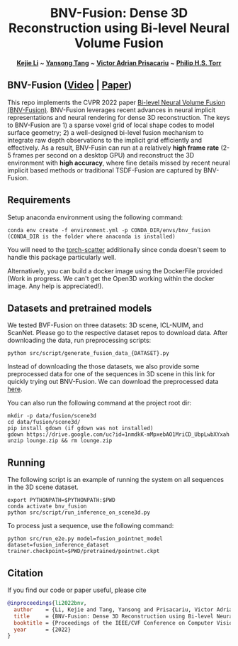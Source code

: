 <p align="center">

  <h1 align="center">BNV-Fusion: Dense 3D Reconstruction using Bi-level Neural Volume Fusion</h1>
  <p align="center">
    <a href="https://likojack.github.io/kejieli/#/home"><strong>Kejie Li</strong></a>
    ~
    <a href="https://andytang15.github.io/"><strong>Yansong Tang</strong></a>
    ~
    <a href="https://www.robots.ox.ac.uk/~victor/"><strong>Victor Adrian Prisacariu</strong></a>
    ~
    <a href="https://torrvision.com/"><strong>Philip H.S. Torr</strong></a>
  </p>
</p>

## BNV-Fusion ([Video](https://www.youtube.com/watch?v=ptx5vtQ9SvM) | [Paper](https://arxiv.org/pdf/2204.01139.pdf))

This repo implements the CVPR 2022 paper [Bi-level Neural Volume Fusion (BNV-Fusion)](https://arxiv.org/abs/2204.01139). BNV-Fusion leverages recent advances in neural implicit representations and neural rendering for dense 3D reconstruction. The keys to BNV-Fusion are 1) a sparse voxel grid of local shape codes to model surface geometry; 2) a well-designed bi-level fusion mechanism to integrate raw depth observations to the implicit grid efficiently and effectively. As a result, BNV-Fusin can run at a relatively **high frame rate** (2-5 frames per second on a desktop GPU) and reconstruct the 3D environment with **high accuracy**, where fine details missed by recent neural implicit based methods or traditional TSDF-Fusion are captured by BNV-Fusion.

## Requirements

Setup anaconda environment using the following command:

`
conda env create -f environment.yml -p CONDA_DIR/envs/bnv_fusion (CONDA_DIR is the folder where anaconda is installed)
`

You will need to the [torch-scatter](https://github.com/rusty1s/pytorch_scatter) additionally since conda doesn't seem to handle this package particularly well.


Alternatively, you can build a docker image using the DockerFile provided (Work in progress. We can't get the Open3D working within the docker image. Any help is appreciated!).


## Datasets and pretrained models
We tested BVF-Fusion on three datasets: 3D scene, ICL-NUIM, and ScanNet. Please go to the respective dataset repos to download data.
After downloading the data, run preprocessing scripts: 
```
python src/script/generate_fusion_data_{DATASET}.py
```

Instead of downloading the those datasets, we also provide some preprocessed data for one of the sequences in 3D scene in this link for quickly trying out BNV-Fusion. We can download the preprocessed data [here](https://drive.google.com/file/d/1nmdkK-mMpxebAO1MriCD_UbpLwbXYxah/view?usp=sharing).

You can also run the following command at the project root dir:
```
mkdir -p data/fusion/scene3d
cd data/fusion/scene3d/
pip install gdown (if gdown was not installed)
gdown https://drive.google.com/uc?id=1nmdkK-mMpxebAO1MriCD_UbpLwbXYxah
unzip lounge.zip && rm lounge.zip
```


## Running
The following script is an example of running the system on all sequences in the 3D scene dataset.
```
export PYTHONPATH=$PYTHONPATH:$PWD
conda activate bnv_fusion
python src/script/run_inference_on_scene3d.py
```

To process just a sequence, use the following command:
```
python src/run_e2e.py model=fusion_pointnet_model dataset=fusion_inference_dataset trainer.checkpoint=$PWD/pretrained/pointnet.ckpt
```

## Citation
If you find our code or paper useful, please cite
```bibtex
@inproceedings{li2022bnv,
  author    = {Li, Kejie and Tang, Yansong and Prisacariu, Victor Adrian and Torr, Philip HS},
  title     = {BNV-Fusion: Dense 3D Reconstruction using Bi-level Neural Volume Fusion},
  booktitle = {Proceedings of the IEEE/CVF Conference on Computer Vision and Pattern Recognition (CVPR)},
  year      = {2022}
}
```
